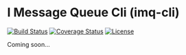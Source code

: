 # I Message Queue Cli (imq-cli)

[![Build Status](https://travis-ci.org/imqueue/imq-cli.svg?branch=master)](https://travis-ci.org/imqueue/imq-cli) [![Coverage Status](https://coveralls.io/repos/github/imqueue/imq-cli/badge.svg?branch=master)](https://coveralls.io/github/imqueue/imq-cli?branch=master) [![License](https://img.shields.io/badge/license-ISC-blue.svg)](https://rawgit.com/imqueue/imq-cli/master/LICENSE)

Coming soon...